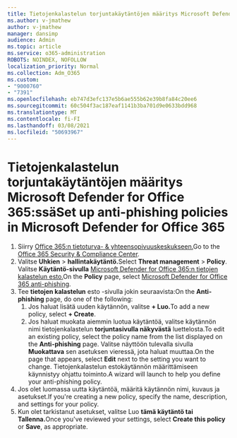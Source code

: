 ```yaml
---
title: Tietojenkalastelun torjuntakäytäntöjen määritys Microsoft Defender for Office 365:ssä
ms.author: v-jmathew
author: v-jmathew
manager: dansimp
audience: Admin
ms.topic: article
ms.service: o365-administration
ROBOTS: NOINDEX, NOFOLLOW
localization_priority: Normal
ms.collection: Adm_O365
ms.custom:
- "9000760"
- "7391"
ms.openlocfilehash: eb747d3efc137e5b6ae555b62e39b8fa84c20ee6
ms.sourcegitcommit: 60c504f3ac187eaf1141b3ba701d9e0633bdd968
ms.translationtype: MT
ms.contentlocale: fi-FI
ms.lasthandoff: 03/08/2021
ms.locfileid: "50693967"
---
```

# <a name="set-up-anti-phishing-policies-in-microsoft-defender-for-office-365"></a><span data-ttu-id="40f68-102">Tietojenkalastelun torjuntakäytäntöjen määritys Microsoft Defender for Office 365:ssä</span><span class="sxs-lookup"><span data-stu-id="40f68-102">Set up anti-phishing policies in Microsoft Defender for Office 365</span></span>

1. <span data-ttu-id="40f68-103">Siirry [Office 365:n tietoturva- & yhteensopivuuskeskukseen.](https://go.microsoft.com/fwlink/p/?linkid=2077143)</span><span class="sxs-lookup"><span data-stu-id="40f68-103">Go to the [Office 365 Security & Compliance Center](https://go.microsoft.com/fwlink/p/?linkid=2077143).</span></span>
2. <span data-ttu-id="40f68-104">Valitse **Uhkien**  >  **hallintakäytäntö.**</span><span class="sxs-lookup"><span data-stu-id="40f68-104">Select **Threat management** > **Policy**.</span></span> <span data-ttu-id="40f68-105">Valitse **Käytäntö-sivulla** [Microsoft Defender for Office 365:n tietojen kalastelun esto.](https://go.microsoft.com/fwlink/?linkid=2101369)</span><span class="sxs-lookup"><span data-stu-id="40f68-105">On the **Policy** page, select [Microsoft Defender for Office 365 anti-phishing](https://go.microsoft.com/fwlink/?linkid=2101369).</span></span>
3. <span data-ttu-id="40f68-106">Tee **tietojen kalastelun** esto -sivulla jokin seuraavista:</span><span class="sxs-lookup"><span data-stu-id="40f68-106">On the **Anti-phishing** page, do one of the following:</span></span>
    1. <span data-ttu-id="40f68-107">Jos haluat lisätä uuden käytännön, valitse **+ Luo.**</span><span class="sxs-lookup"><span data-stu-id="40f68-107">To add a new policy, select **+ Create**.</span></span>
    1. <span data-ttu-id="40f68-108">Jos haluat muokata aiemmin luotua käytäntöä, valitse käytännön nimi tietojenkalastelun **torjuntasivulla näkyvästä** luettelosta.</span><span class="sxs-lookup"><span data-stu-id="40f68-108">To edit an existing policy, select the policy name from the list displayed on the **Anti-phishing** page.</span></span> <span data-ttu-id="40f68-109">Valitse näyttöön tulevalla sivulla **Muokattava** sen asetuksen vieressä, jota haluat muuttaa.</span><span class="sxs-lookup"><span data-stu-id="40f68-109">On the page that appears, select **Edit** next to the setting you want to change.</span></span> <span data-ttu-id="40f68-110">Tietojenkalastelun estokäytännön määrittämiseen käynnistyy ohjattu toiminto.</span><span class="sxs-lookup"><span data-stu-id="40f68-110">A wizard will launch to help you define your anti-phishing policy.</span></span>
4. <span data-ttu-id="40f68-111">Jos olet luomassa uutta käytäntöä, määritä käytännön nimi, kuvaus ja asetukset.</span><span class="sxs-lookup"><span data-stu-id="40f68-111">If you're creating a new policy, specify the name, description, and settings for your policy.</span></span>
5. <span data-ttu-id="40f68-112">Kun olet tarkistanut asetukset, valitse Luo **tämä käytäntö tai** **Tallenna.**</span><span class="sxs-lookup"><span data-stu-id="40f68-112">Once you've reviewed your settings, select **Create this policy** or **Save**, as appropriate.</span></span>
